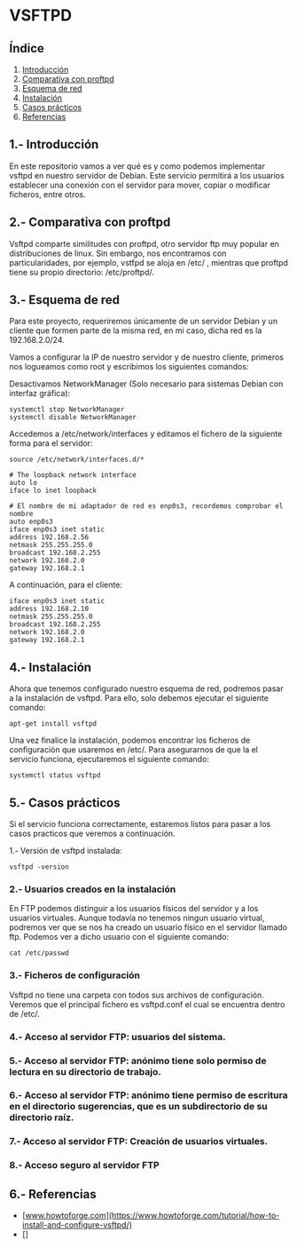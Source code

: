 # VSFTPD
## Índice

1. [Introducción](#int)
2. [Comparativa con proftpd](#com)
3. [Esquema de red](#esq)
4. [Instalación](#ins)
5. [Casos prácticos](#cas)
6. [Referencias](#ref)

<a name="int"></a>
## 1.- Introducción

En este repositorio vamos a ver qué es y como podemos implementar vsftpd en nuestro servidor de Debian. Este servicio permitirá a los usuarios establecer una conexión con el servidor para mover, copiar o modificar ficheros, entre otros.

<a name="com"></a>
## 2.- Comparativa con proftpd

Vsftpd comparte similitudes con proftpd, otro servidor ftp muy popular en distribuciones de linux. Sin embargo, nos encontramos con particularidades, por ejemplo, vstfpd se aloja en /etc/ , mientras que proftpd tiene su propio directorio: /etc/proftpd/.

<a name="esq"></a>
## 3.- Esquema de red

Para este proyecto, requeriremos únicamente de un servidor Debian y un cliente que formen parte de la misma red, en mi caso, dicha red es la 192.168.2.0/24.

Vamos a configurar la IP de nuestro servidor y de nuestro cliente, primeros nos logueamos como root y escribimos los siguientes comandos:

Desactivamos NetworkManager (Solo necesario para sistemas Debian con interfaz gráfica):
```
systemctl stop NetworkManager
systemctl disable NetworkManager
```
Accedemos a /etc/network/interfaces y editamos el fichero de la siguiente forma para el servidor:
```
source /etc/network/interfaces.d/*

# The loopback network interface
auto lo
iface lo inet loopback

# El nombre de mi adaptador de red es enp0s3, recordemos comprobar el nombre
auto enp0s3
iface enp0s3 inet static
address 192.168.2.56
netmask 255.255.255.0
broadcast 192.168.2.255
network 192.168.2.0
gateway 192.168.2.1
```
A continuación, para el cliente:
```
iface enp0s3 inet static
address 192.168.2.10
netmask 255.255.255.0
broadcast 192.168.2.255
network 192.168.2.0
gateway 192.168.2.1
```

<a name="ins"></a>
## 4.- Instalación

Ahora que tenemos configurado nuestro esquema de red, podremos pasar a la instalación de vsftpd. Para ello, solo debemos ejecutar el siguiente comando:

```
apt-get install vsftpd
```

Una vez finalice la instalación, podemos encontrar los ficheros de configuración que usaremos en /etc/. Para asegurarnos de que la el servicio funciona, ejecutaremos el siguiente comando:

```
systemctl status vsftpd
```

<a name="cas"></a>
## 5.- Casos prácticos
Si el servicio funciona correctamente, estaremos listos para pasar a los casos practicos que veremos a continuación.

1.- Versión de vsftpd instalada:

```
vsftpd -version
```

### 2.- Usuarios creados en la instalación

En FTP podemos distinguir a los usuarios físicos del servidor y a los usuarios virtuales. Aunque todavía no tenemos ningun usuario virtual, podremos ver que se nos ha creado un usuario físico en el servidor llamado ftp. Podemos ver a dicho usuario con el siguiente comando:

```
cat /etc/passwd
```
### 3.- Ficheros de configuración

Vsftpd no tiene una carpeta con todos sus archivos de configuración. Veremos que el principal fichero es vsftpd.conf el cual se encuentra dentro de /etc/.

### 4.- Acceso al servidor FTP: usuarios del sistema.

### 5.- Acceso al servidor FTP: anónimo tiene solo permiso de lectura en su directorio de trabajo.

### 6.- Acceso al servidor FTP: anónimo tiene permiso de escritura en el directorio sugerencias, que es un subdirectorio de su directorio raíz.

### 7.- Acceso al servidor FTP: Creación de usuarios virtuales.

### 8.- Acceso seguro al servidor FTP

<a name="ref"></a>
## 6.- Referencias

- [www.howtoforge.com](https://www.howtoforge.com/tutorial/how-to-install-and-configure-vsftpd/)
- []
